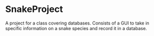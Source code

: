 # SnakeProject
A project for a class covering databases. Consists of a GUI to take in specific information on a snake species and record it in a database.
